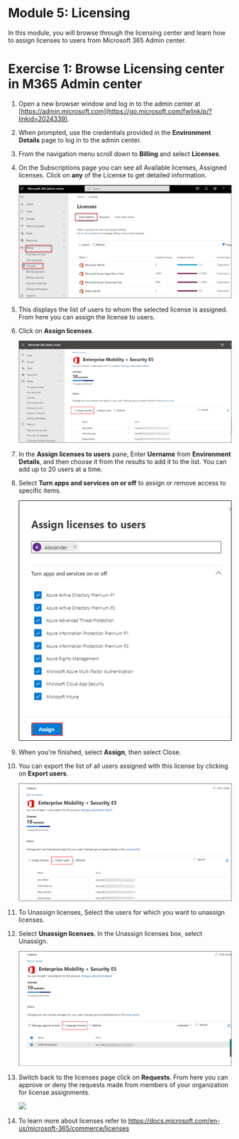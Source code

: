 # Module 5: Licensing 

  In this module, you will browse through the licensing center and learn how to assign licenses to users from Microsoft 365 Admin center.

# Exercise 1: Browse Licensing center in M365 Admin center 

1. Open a new browser window and log in to the admin center at [https://admin.microsoft.com](https://go.microsoft.com/fwlink/p/?linkid=2024339).

1. When prompted, use the credentials provided in the **Environment Details** page to log in to the admin center.

1. From the navigation menu scroll down to  **Billing** and select **Licenses**.
   
1. On the Subscriptions page you can see all Available licenses, Assigned licenses. Click on **any** of the License to get detailed information.

   ![](Images/License1.png)

1. This displays the list of users to whom the selected license is assigned. From here you can assign the license to users.

1. Click on **Assign licenses**.

   ![](Images/img130.png)

1. In the **Assign licenses to users** pane, Enter **Uername** from **Environment Details**, and then choose it from the results to add it to the list. You can add up to 20 users at a time.

1. Select **Turn apps and services on or off** to assign or remove access to specific items.
   
   ![](Images/img131.png)

1. When you're finished, select **Assign**, then select Close.

1. You can export the list of all users assigned with this license by clicking on **Export users**.

   ![](Images/img134.png)

1. To Unassign licenses, Select the users for which you want to unassign licenses.

1. Select **Unassign licenses**. In the Unassign licenses box, select Unassign.

   ![](Images/img132.png)

1. Switch back to the licenses page click on **Requests**. From here you can approve or deny the requests made from members of your organization for license assignments.

    ![](Images/License2.png)

1. To learn more about licenses refer to  https://docs.microsoft.com/en-us/microsoft-365/commerce/licenses
